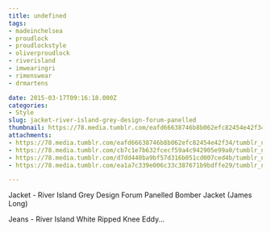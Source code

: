```yaml
---
title: undefined
tags:
- madeinchelsea
- proudlock
- proudlockstyle
- oliverproudlock
- riverisland
- imwearingri
- rimenswear
- drmartens

date: 2015-03-17T09:16:18.000Z
categories:
- Style
slug: jacket-river-island-grey-design-forum-panelled
thumbnail: https://78.media.tumblr.com/eafd66638746b8b062efc82454e42f34/tumblr_nlcn36X2RU1rhrm24o1_1280.jpg
attachments:
- https://78.media.tumblr.com/eafd66638746b8b062efc82454e42f34/tumblr_nlcn36X2RU1rhrm24o1_1280.jpg
- https://78.media.tumblr.com/cb7c1e7b632fcecf59a4c942905e99a0/tumblr_nlcn36X2RU1rhrm24o2_1280.jpg
- https://78.media.tumblr.com/d7dd440ba9bf57d316b051cd007ced4b/tumblr_nlcn36X2RU1rhrm24o3_1280.jpg
- https://78.media.tumblr.com/ea1a7c339e006c33c387671b9bdffe29/tumblr_nlcn36X2RU1rhrm24o4_1280.jpg

---
```


Jacket - River Island Grey Design Forum  Panelled Bomber Jacket (James Long)

 Jeans - River Island White Ripped Knee Eddy...
